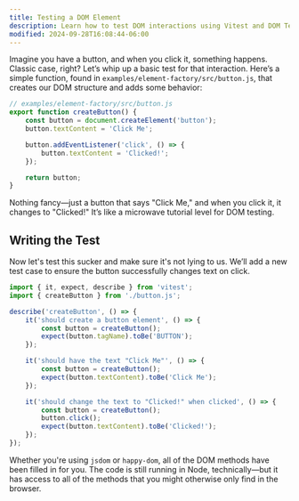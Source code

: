 ```yaml
---
title: Testing a DOM Element
description: Learn how to test DOM interactions using Vitest and DOM Testing Library.
modified: 2024-09-28T16:08:44-06:00
---
```


Imagine you have a button, and when you click it, something happens. Classic case, right? Let’s whip up a basic test for that interaction. Here’s a simple function, found in `examples/element-factory/src/button.js`, that creates our DOM structure and adds some behavior:

```javascript
// examples/element-factory/src/button.js
export function createButton() {
	const button = document.createElement('button');
	button.textContent = 'Click Me';

	button.addEventListener('click', () => {
		button.textContent = 'Clicked!';
	});

	return button;
}
```

Nothing fancy—just a button that says "Click Me," and when you click it, it changes to "Clicked!" It’s like a microwave tutorial level for DOM testing.

## Writing the Test

Now let's test this sucker and make sure it's not lying to us. We’ll add a new test case to ensure the button successfully changes text on click.

```javascript
import { it, expect, describe } from 'vitest';
import { createButton } from './button.js';

describe('createButton', () => {
	it('should create a button element', () => {
		const button = createButton();
		expect(button.tagName).toBe('BUTTON');
	});

	it('should have the text "Click Me"', () => {
		const button = createButton();
		expect(button.textContent).toBe('Click Me');
	});

	it('should change the text to "Clicked!" when clicked', () => {
		const button = createButton();
		button.click();
		expect(button.textContent).toBe('Clicked!');
	});
});
```

Whether you're using `jsdom` or `happy-dom`, all of the DOM methods have been filled in for you. The code is still running in Node, technically—but it has access to all of the methods that you might otherwise only find in the browser.
